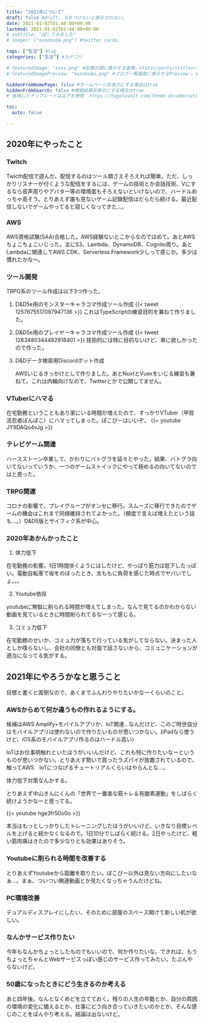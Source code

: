 ```yaml
---
title: "2021年について"
draft: false #draft。-Dをつけないと表示されない。
date: 2021-01-02T01:48:00+09:00
lastmod: 2021-01-02T01:48:00+09:00
# subtitle: "試してみました"
# images: ["minokuba.png"] #twitter cards.

tags: ["生活"] #tag
categories: ["生活"] #カテゴリ

# featuredImage: "xxxx.png" #記事の頭に表示する画像。static/posts/<title>/からの相対パス。 
# featuredImagePreview: "minokuba.png" #ブログ一覧画面に表示するPreview 。staticからの相対パス。

hiddenFromHomePage: false #ホームページ非表示にする場合はtrue
hiddenFromSearch: false #検索結果非表示にする場合はtrue
# 省略したテンプレートは以下を参照  https://hugoloveit.com/theme-documentation-content/#front-matter

toc:
  auto: false

---
```


## 2020年にやったこと
### Twitch
Twicth配信で遊んだ。配信するのはツール類さえそろえれば簡単。ただ、しっかりリスナーが付くような配信をするには、ゲームの技術とか会話技術、Vにするなら音声周りやアバター等の環境面もそろえないといけないので、ハードルめっちゃ高そう。とりあえず誰も見ないゲーム記録配信はだらだら続ける。最近配信しないでゲームやってると寂しくなってきた…。

### AWS
AWS資格試験(SAA)合格した。AWS経験ないとこからなのでほめて。あとAWSちょこちょこいじった。主にS3、Lambda、DynamoDB、Cognito周り。あとLambdaに関連してAWS CDK、Serverless Framework少しって感じか。多少は慣れたかな～。

### ツール開発
TRPG系のツール作成は以下3つ作った。

1. D&D5e用のモンスターキャラコマ作成ツール作成 
   {{< tweet 1257675517097947136 >}}
   これはTypeScriptの練習目的を兼ねて作りました。

2. D&D5e用のプレイヤーキャラコマ作成ツール作成
   {{< tweet 1263480344482918401 >}}
   技術的には特に目的ないけど、単に欲しかったので作った。

3. D&Dデータ検索用Discordボット作成

   AWSいじるきっかけとして作りました。あとNuxtとVuexをいじる練習も兼ねて。これは内輪向けなので、Twitterとかで公開してません。

### VTuberにハマる
在宅勤務ということもあり家にいる時間が増えたので、すっかりVTuber（甲賀流忍者ぽんぽこ）にハマってしまった。ぽこぴーはいいぞ。
{{< youtube JY9DAQo4vJg >}}

### テレビゲーム関連
ハースストーン卒業して、かわりにバトグラを延々とやった。結果、バトグラ向いてないっていうか、一つのゲームストイックにやって極めるの向いてないのではと思った。

### TRPG関連
コロナの影響で、プレイグループがオンセに移行。スムーズに移行できたのでゲームの機会はこれまで同様維持されてよかった。（頻度で言えば増えたという話も…。）D&D5版とサイフィク系が中心。

### 2020年あかんかったこと
1. 体力低下

在宅勤務の影響。1日1時間歩くようにはしたけど、やっぱり筋力は低下したっぽい。電動自転車で坂をのぼったとき、太ももに負荷を感じた時点でヤバいでしょ。。。

2. Youtube依存

youtubeに無駄に削られる時間が増えてしまった。なんで見てるのかわからない動画を見ているときに時間削られてるなーって感じる。

3. コミュ力低下

在宅勤務のせいか、コミュ力が落ちて行っている気がしてならない。決まった人としか喋らないし、会社の同僚とも対面で話さないから、コミュニケーションが適当になってる気がする。


## 2021年にやろうかなと思うこと
目標と書くと面倒なので、あくまでふんわりやりたいかなーくらいのこと。

### AWSからめて何か違うもの作れるようにする。
候補はAWS Amplify+モバイルアプリか、IoT関連…なんだけど、このご時世自分はモバイルアプリは使わないので作りたいものが思いつかない。(iPadなら使うけど、iOS系のモバイルアプリ作るのはハードル高い）

IoTはお仕事柄触れといたほうがいいんだけど、これも特に作りたいなーというものが思いつかない。とりあえず勢いで買ったラズパイが放置されているので、触ってAWS　IoTにつなげるチュートリアルくらいはやらんとな…。

体力低下対策なんかする。

とりあえず中山きんにくんの「世界で一番楽な筋トレ＆有酸素運動」をしばらく続けようかなーと思ってる。

{{< youtube hge3fr50o0o >}}

本当はもっとしっかりしたトレーニングしたほうがいいけど、いきなり目標レベルを上げると続かなくなるので。1日10分でしばらく続ける。2日やったけど、軽い筋肉痛はきたので多少なりとも効果はありそう。

### Youtubeに削られる時間を改善する
とりあえずYoutubeから距離を取りたい。ぽこぴー以外は見ない方向にしたいなぁ…。まぁ、ついつい関連動画とか見たくなっちゃうんだけどね。

### PC環境改善
デュアルディスプレイにしたい、そのために部屋のスペース開けて新しい机が欲しい。

### なんかサービス作りたい
今年もなんかちょっとしたものでもいいので、何か作りたいな。できれば、もうちょっとちゃんとWebサービスっぽい感じのサービス作ってみたい。たぶんやらないけど。

### 50歳になったときにどう生きるのか考える
あと四年後。なんとなくめどを立てておく。残りの人生の年数とか、自分の周囲の環境の変化に備えるとか、仕事にどう向き合っていきたいのかとか、そんな感じのことをぼんやり考える。結論は出ないけど。
